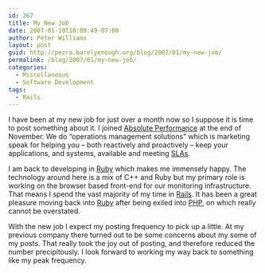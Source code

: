 ```yaml
---
id: 267
title: My New Job
date: 2007-01-10T10:09:49-07:00
author: Peter Williams
layout: post
guid: http://pezra.barelyenough.org/blog/2007/01/my-new-job/
permalink: /blog/2007/01/my-new-job/
categories:
  - Miscellaneous
  - Software Development
tags:
  - Rails
---
```

I have been at my new job for just over a month now so I suppose it is time to post something about it. I joined [Absolute Performance](http://absolute-performance.com) at the end of November. We do &#8220;operations management solutions&#8221; which is marketing speak for helping you &#8211; both reactively and proactively &#8211; keep your applications, and systems, available and meeting [SLAs](http://wikipedia.org/wiki/Service_Level_Agreement).

I am back to developing in [Ruby](http://ruby-lang.org) which makes me immensely happy. The technology around here is a mix of C++ and Ruby but my primary role is working on the browser based front-end for our monitoring infrastructure. That means I spend the vast majority of my time in [Rails](http://rubyonrails.org). It has been a great pleasure moving back into [Ruby](http://ruby-lang.org) after being exiled into [PHP](http://php.net), on which really cannot be overstated.

With the new job I expect my posting frequency to pick up a little. At my previous company there turned out to be some concerns about my some of my posts. That really took the joy out of posting, and therefore reduced the number precipitously. I look forward to working my way back to something like my peak frequency.